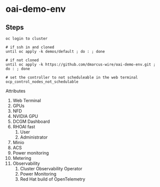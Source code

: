# oai-demo-env

## Steps
```
oc login to cluster

# if ssh in and cloned
until oc apply -k demos/default ; do : ; done

# if not cloned
until oc apply -k https://github.com/dmarcus-wire/oai-demo-env.git ; do : ; done

# set the controller to not scheduleable in the web terminal
ocp_control_nodes_not_schedulable 
```

Attributes
1. Web Terminal
1. GPUs
1. NFD
1. NVIDIA GPU
1. DCGM Dashboard
1. RHOAI fast
    1. User
    1. Administrator
1. Minio
1. ACS
1. Power monitoring
1. Metering
1. Observability
    1. Cluster Observability Operator
    1. Power Monitoring
    1. Red Hat build of OpenTelemetry